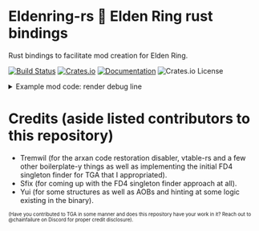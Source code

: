 # Eldenring-rs 🔩  Elden Ring rust bindings
Rust bindings to facilitate mod creation for Elden Ring.

[![Build Status](https://github.com/vswarte/eldenring-rs/actions/workflows/rust.yml/badge.svg)](https://github.com/vswarte/eldenring-rs/actions)
[![Crates.io](https://img.shields.io/crates/v/eldenring.svg)](https://crates.io/crates/eldenring)
[![Documentation](https://docs.rs/eldenring/badge.svg)](https://docs.rs/eldenring)
![Crates.io License](https://img.shields.io/crates/l/eldenring)

<details>

<summary>Example mod code: render debug line</summary>

```rust
use eldenring::{
    cs::{CSTaskImp, RendMan, WorldChrMan},
    fd4::FD4TaskData,
    matrix::FSVector4,
    position::PositionDelta,
};
use eldenring_util::{
    ez_draw::CSEzDrawExt, singleton::get_instance, system::wait_for_system_init, task::CSTaskImpExt,
};
use nalgebra_glm as glm;

#[no_mangle]
pub unsafe extern "C" fn DllMain(_hmodule: usize, reason: u32) -> bool {
    // Check if we're attaching to the game
    if reason == 1 {
        // Kick off new thread.
        std::thread::spawn(|| {
            // Wait for game to boot up.
            wait_for_system_init(-1).expect("Could not await system init.");

            // Retrieve games task runner.
            let cs_task = get_instance::<CSTaskImp>().unwrap().unwrap();

            // Register a new task with the game to happen every frame during the gameloops
            // ChrIns_PostPhysics phase because all the physics calculations have ran at this
            // point.
            cs_task.run_recurring(
                // The registered task will be our closure.
                |_: &FD4TaskData| {
                    // Grab the debug ez draw from RendMan if it's available. Bail otherwise.
                    let Some(ez_draw) = get_instance::<RendMan>()
                        .expect("No reflection data for RendMan")
                        .map(|r| r.debug_ez_draw.as_ref())
                    else {
                        return;
                    };

                    // Grab the main player from WorldChrMan if it's available. Bail otherwise.
                    let Some(player) = get_instance::<WorldChrMan>()
                        .expect("No reflection data for WorldChrMan")
                        .map(|w| w.main_player.as_ref())
                        .flatten()
                    else {
                        return;
                    };

                    // Grab physics module from player.
                    let physics = &player.chr_ins.module_container.physics;

                    // Make a directional vector that points forward following the players
                    // rotation.
                    let directional_vector = {
                        let forward = glm::vec3(0.0, 0.0, -1.0);
                        glm::quat_rotate_vec3(&physics.orientation.into(), &forward)
                    };

                    // Set color for the to-be-rendered line.
                    ez_draw.set_color(&FSVector4(0.0, 0.0, 1.0, 1.0));

                    // Draw the line from the players position to a meter in front of the player.
                    ez_draw.draw_line(
                        &physics.position,
                        &(physics.position
                            + PositionDelta(
                                directional_vector.x,
                                directional_vector.y,
                                directional_vector.z,
                            )),
                    );
                },
                eldenring::cs::CSTaskGroupIndex::ChrIns_PostPhysics,
            );
        });
    }

    // Signal that DllMain executed successfully 
    true
}
```

Result:
![Debug line rendered by example mode code](img/example-mod-debug-line.png) 

</details>

# Credits (aside listed contributors to this repository)
 - Tremwil (for the arxan code restoration disabler, vtable-rs and a few other boilerplate-y things as well as implementing the initial FD4 singleton finder for TGA that I appropriated).
 - Sfix (for coming up with the FD4 singleton finder approach at all).
 - Yui (for some structures as well as AOBs and hinting at some logic existing in the binary).

<sup><sub>(Have you contributed to TGA in some manner and does this repository have your work in it? Reach out to @chainfailure on Discord for proper credit disclosure).</sub></sup>
